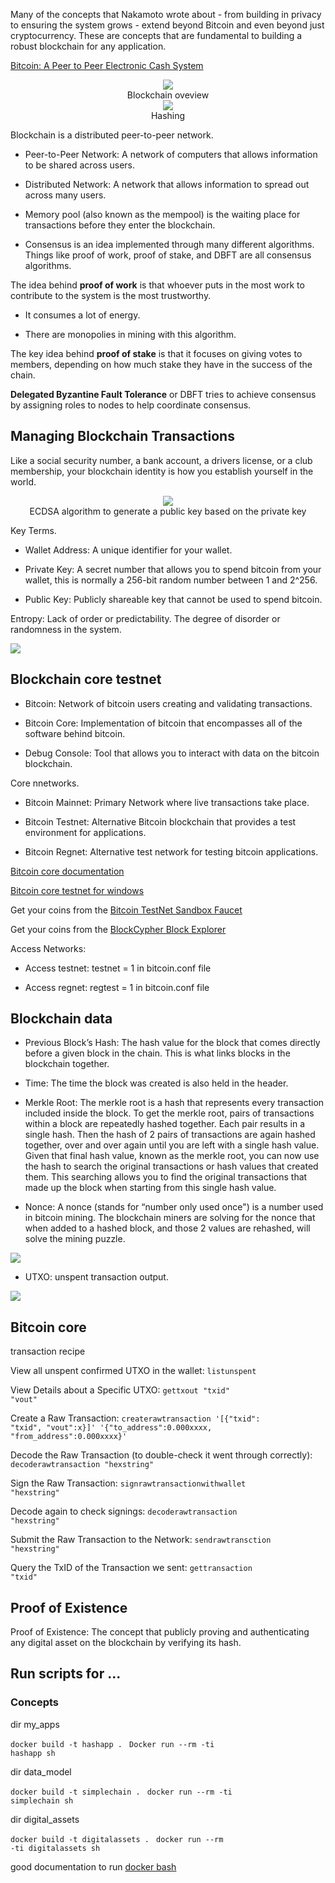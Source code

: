 Many of the concepts that Nakamoto wrote about - from building in privacy to ensuring the system grows - extend beyond Bitcoin and even beyond just cryptocurrency. These are concepts that are fundamental to building a robust blockchain for any application.

<a href = "https://bitcoin.org/bitcoin.pdf">Bitcoin: A Peer to Peer Electronic Cash System</a>

<center>
<img src='../Images/B_Framework.PNG'/>
<figcaption>Blockchain oveview</figcaption></center>

<center>
<img src='../Images/Hashing.PNG'/>
<figcaption>Hashing</figcaption></center>


Blockchain is a distributed peer-to-peer network.

* Peer-to-Peer Network: A network of computers that allows information to be shared across users.

* Distributed Network: A network that allows information to spread out across many users.

* Memory pool (also known as the mempool) is the waiting place for transactions before they enter the blockchain.

* Consensus is an idea implemented through many different algorithms. Things like proof of work, proof of stake, and DBFT are all consensus algorithms.


The idea behind <strong>proof of work</strong> is that whoever puts in the most work to contribute to the system is the most trustworthy.

* It consumes a lot of energy.

* There are monopolies in mining with this algorithm.

The key idea behind <strong>proof of stake</strong> is that it focuses on giving votes to members, depending on how much stake they have in the success of the chain.

<strong>Delegated Byzantine Fault Tolerance</strong> or DBFT tries to achieve consensus by assigning roles to nodes to help coordinate consensus.


## Managing Blockchain Transactions 

Like a social security number, a bank account, a drivers license, or a club membership, your blockchain identity is how you establish yourself in the world.

<center>
<img src='../Images/key.PNG'/>
<figcaption>ECDSA algorithm to generate a public key based on the private key</figcaption>
</center>


Key Terms.

* Wallet Address: A unique identifier for your wallet.

* Private Key: A secret number that allows you to spend bitcoin from your wallet, this is normally a 256-bit random number between 1 and 2^256.

* Public Key: Publicly shareable key that cannot be used to spend bitcoin.

Entropy: Lack of order or predictability. The degree of disorder or randomness in the system.

<img src='../Images/keys.PNG'/>


## Blockchain core testnet

* Bitcoin: Network of bitcoin users creating and validating transactions.

* Bitcoin Core: Implementation of bitcoin that encompasses all of the software behind bitcoin.

* Debug Console: Tool that allows you to interact with data on the bitcoin blockchain.

Core nnetworks.

* Bitcoin Mainnet: Primary Network where live transactions take place.

* Bitcoin Testnet: Alternative Bitcoin blockchain that provides a test environment for applications.

* Bitcoin Regnet: Alternative test network for testing bitcoin applications.

<a href = "https://bitcoin.org/en/bitcoin-core/features/requirements">Bitcoin core documentation</a>

<a href = "https://www.youtube.com/watch?v=CxDSrYuzmyQ">Bitcoin core testnet for windows</a>

Get your coins from the <a href = "https://bitcoinfaucet.uo1.net/">Bitcoin TestNet Sandbox Faucet</a>

Get your coins from the <a href = "https://live.blockcypher.com/btc-testnet/">BlockCypher Block Explorer</a>

Access Networks:

* Access testnet: testnet = 1 in bitcoin.conf file

* Access regnet: regtest = 1 in bitcoin.conf file

## Blockchain data 

* Previous Block’s Hash: The hash value for the block that comes directly before a given block in the chain. This is what links blocks in the blockchain together.

* Time: The time the block was created is also held in the header.

* Merkle Root: The merkle root is a hash that represents every transaction included inside the block. To get the merkle root, pairs of transactions within a block are repeatedly hashed together. Each pair results in a single hash. Then the hash of 2 pairs of transactions are again hashed together, over and over again until you are left with a single hash value. Given that final hash value, known as the merkle root, you can now use the hash to search the original transactions or hash values that created them. This searching allows you to find the original transactions that made up the block when starting from this single hash value.

* Nonce: A nonce (stands for “number only used once") is a number used in bitcoin mining. The blockchain miners are solving for the nonce that when added to a hashed block, and those 2 values are rehashed, will solve the mining puzzle.

<img src='../Images/transaction-data-model.png'/>

* UTXO: unspent transaction output.

<img src='../Images/bitcoin-scripts.png'/>

## Bitcoin core 

transaction recipe

View all unspent confirmed UTXO in the wallet: <code>listunspent</code>

View Details about a Specific UTXO: <code>gettxout "txid" "vout"</code>

Create a Raw Transaction: <code>createrawtransaction '[{"txid": "txid", "vout":x}]' '{"to_address":0.000xxxx, "from_address":0.000xxxx}'</code>

Decode the Raw Transaction (to double-check it went through correctly): <code>decoderawtransaction "hexstring"</code>

Sign the Raw Transaction: <code>signrawtransactionwithwallet "hexstring"</code>

Decode again to check signings: <code>decoderawtransaction "hexstring"</code>

Submit the Raw Transaction to the Network: <code>sendrawtransction "hexstring"</code>

Query the TxID of the Transaction we sent: <code>gettransaction "txid"</code>

## Proof of Existence

Proof of Existence: The concept that publicly proving and authenticating any digital asset on the blockchain by verifying its hash.

## Run scripts for ...

### Concepts

dir my_apps

<code>docker build -t hashapp . </code>
<code>Docker run --rm -ti hashapp sh </code>

dir data_model

<code>docker build -t simplechain . </code>
<code>docker run --rm -ti simplechain sh </code>

dir digital_assets

<code>docker build -t digitalassets . </code>
<code>docker run --rm -ti digitalassets sh </code>


good documentation to run <a href = "https://stackoverflow.com/questions/48001082/oci-runtime-exec-failed-exec-failed-executable-file-not-found-in-path">docker bash</a>
